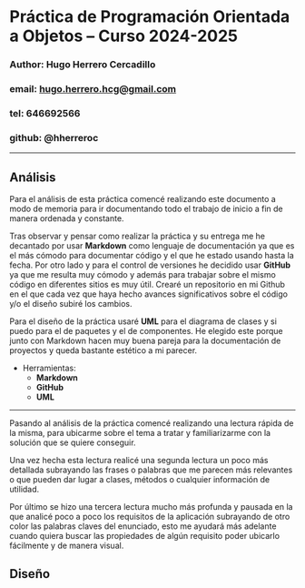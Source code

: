 # Práctica de Programación Orientada a Objetos – Curso 2024-2025

### Author: Hugo Herrero Cercadillo

### email: <hugo.herrero.hcg@gmail.com>

### tel: 646692566

### github: @hherreroc

---

## Análisis

Para el análisis de esta práctica comencé realizando este documento a modo de memoria para ir documentando todo el trabajo de inicio a fin de manera ordenada y constante.

Tras observar y pensar como realizar la práctica y su entrega me he decantado por usar **Markdown** como lenguaje de documentación ya que es el más cómodo para documentar código y el que he estado usando hasta la fecha. Por otro lado y para el control de versiones he decidido usar **GitHub** ya que me resulta muy cómodo y además para trabajar sobre el mismo código en diferentes sitios es muy útil. Crearé un repositorio en mi Github en el que cada vez que haya hecho avances significativos sobre el código y/o el diseño subiré los cambios.

Para el diseño de la práctica usaré **UML** para el diagrama de clases y si puedo para el de paquetes y el de componentes. He elegido este porque junto con Markdown hacen muy buena pareja para la documentación de proyectos y queda bastante estético a mi parecer.

+ Herramientas:
  + **Markdown**
  + **GitHub**
  + **UML**


---

Pasando al análisis de la práctica comencé realizando una lectura rápida de la misma, para ubicarme sobre el tema a tratar y familiarizarme con la solución que se quiere conseguir.

Una vez hecha esta lectura realicé una segunda lectura un poco más detallada subrayando las frases o palabras que me parecen más relevantes o que pueden dar lugar a clases, métodos o cualquier información de utilidad.

Por último se hizo una tercera lectura mucho más profunda y pausada en la que analicé poco a poco los requisitos de la aplicación subrayando de otro color las palabras claves del enunciado, esto me ayudará más adelante cuando quiera buscar las propiedades de algún requisito poder ubicarlo fácilmente y de manera visual.

## Diseño
